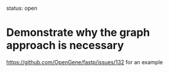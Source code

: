 status: open
# Demonstrate why the graph approach is necessary

https://github.com/OpenGene/fastp/issues/132 for an example

